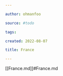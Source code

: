 ```yaml
---

author: ohmanfoo

source: #todo

tags: 

created: 2022-08-07

title: France

---
```

[[France.md]]#France.md